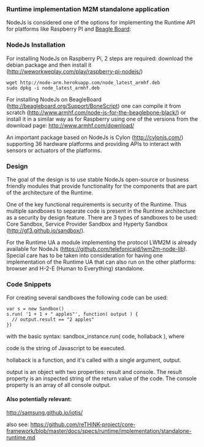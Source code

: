 ### Runtime implementation M2M standalone application

NodeJs is considered one of the options for implementing the Runtime API for platforms like Raspberry PI and [Beagle Board](http://beagleboard.org/bone):

### NodeJs Installation

For installing NodeJs on Raspberry Pi, 2 steps are required: download the debian package and then install it (http://weworkweplay.com/play/raspberry-pi-nodejs/)

    wget http://node-arm.herokuapp.com/node_latest_armhf.deb 
    sudo dpkg -i node_latest_armhf.deb

For installing NodeJs on BeagleBoard (http://beagleboard.org/Support/BoneScript) one can compile it from scratch (http://www.armhf.com/node-js-for-the-beaglebone-black/) or install it in a similar way as for Raspberry using one of the versions from the download page: http://www.armhf.com/download/

An important package based on NodeJs is Cylon (http://cylonjs.com/) supporting 36 hardware platforms and providing APIs to interact with sensors or actuators of the platforms. 

### Design

The goal of the design is to use stable NodeJs open-source or business friendly modules that provide functionality for the components that are part of the architecture of the Runtime.

One of the key functional requirements is security of the Runtime. Thus multiple sandboxes to separate code is present in the Runtime architecture as a security by design feature. There are 3 types of sandboxes to be used: Core Sandbox, Service Provider Sandbox and Hyperty Sandbox (http://gf3.github.io/sandbox/).

For the Runtime UA a module implementing the protocol LWM2M is already available for NodeJs (https://github.com/telefonicaid/lwm2m-node-lib). Special care has to be taken into consideration for having one implementation of the Runtime UA that can also run on the other platforms: browser and H-2-E (Human to Everything) standalone.

### Code Snippets 

For creating several sandboxes the following code can be used:
```
var s = new Sandbox()
s.run( '1 + 1 + " apples"', function( output ) {
  // output.result == "2 apples"
})
```
with the basic syntax: sandbox_instance.run( code, hollaback ), where

code is the string of Javascript to be executed.

hollaback is a function, and it's called with a single argument, output.

output is an object with two properties: result and console. The result property is an inspected string of the return value of the code. The console property is an array of all console output. 

#### Also potentially relevant:

http://samsung.github.io/iotjs/

also see:  https://github.com/reTHINK-project/core-framework/blob/master/docs/specs/runtime/implementation/standalone-runtime.md
